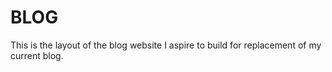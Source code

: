 # BLOG
This is the layout of the blog website I aspire to build for replacement of my current blog. 
